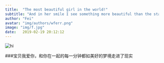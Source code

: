 ```yaml
---
title:  "The most beautiful girl in the world!"
subtitle: "And in her smile I see something more beautiful than the stars."
author: "Fei"
avatar: "img/authors/wferr.png"
image: "img/f.jpg"
date:   2019-02-19 20:12:12
---
```


<img src="https://www.goodmorningquote.com/wp-content/uploads/2015/03/romantic-quotes-for-her.jpg" alt="hi" class="inline"/>

###宝贝我爱你，和你在一起的每一分钟都如美好的梦境走进了现实
